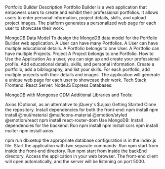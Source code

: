 Portfolio Builder
Description
Portfolio Builder is a web application that empowers users to create and exhibit their professional portfolios. It allows users to enter personal information, project details, skills, and upload project images. The platform generates a personalized web page for each user to showcase their work.

MongoDB Data Model
To design the MongoDB data model for the Portfolio Builder web application.
A User can have many Portfolios.
A User can have multiple educational details.
A Portfolio belongs to one User.
A Portfolio can have multiple Projects.
Project
A Project belongs to one Portfolio.
How to Use the Application
As a user, you can sign up and create your professional profile.
Add educational details, skills, and personal information.
Create a portfolio, add a bibliography, and list your skills.
For each portfolio, add multiple projects with their details and images.
The application will generate a unique web page for each user to showcase their work.
Tech Stack
Frontend:
React
Server:
NodeJS
Express
Databases:

MongoDB with Mongoose ODM
Additional Libraries and Tools:

Axios (Optional, as an alternative to jQuery's $.ajax)
Getting Started
Clone the repository.
Install dependencies for both the front-end:
npm install
npm install @mui/material @mui/icons-material @emotion/styled @emotion/react
npm install react-router-dom
Use MongoDB:
Install dependencies for  the backend:
Run npm install 
npm install cors
npm install multer
npm install axios

npm run db:setup
the appropriate database configuration is in the index.js file.
Start the application with two separate commands:
Run npm start from inside the front-end directory.
Run npm start from inside the backEnd directory.
Access the application in your web browser. 
The front-end client will open automatically, and the server will be listening on port 5000.